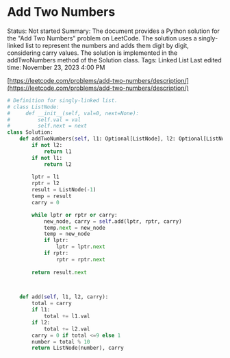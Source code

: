 # Add Two Numbers

Status: Not started
Summary: The document provides a Python solution for the "Add Two Numbers" problem on LeetCode. The solution uses a singly-linked list to represent the numbers and adds them digit by digit, considering carry values. The solution is implemented in the addTwoNumbers method of the Solution class.
Tags: Linked List
Last edited time: November 23, 2023 4:00 PM

[https://leetcode.com/problems/add-two-numbers/description/](https://leetcode.com/problems/add-two-numbers/description/)

```python
# Definition for singly-linked list.
# class ListNode:
#     def __init__(self, val=0, next=None):
#         self.val = val
#         self.next = next
class Solution:
    def addTwoNumbers(self, l1: Optional[ListNode], l2: Optional[ListNode]) -> Optional[ListNode]:
        if not l2:
            return l1
        if not l1:
            return l2
        
        lptr = l1
        rptr = l2
        result = ListNode(-1)
        temp = result
        carry = 0

        while lptr or rptr or carry:
            new_node, carry = self.add(lptr, rptr, carry)
            temp.next = new_node
            temp = new_node
            if lptr:
                lptr = lptr.next
            if rptr:
                rptr = rptr.next
        
        return result.next

    

    def add(self, l1, l2, carry):
        total = carry
        if l1:
            total += l1.val
        if l2:
            total += l2.val
        carry = 0 if total <=9 else 1
        number = total % 10
        return ListNode(number), carry
```